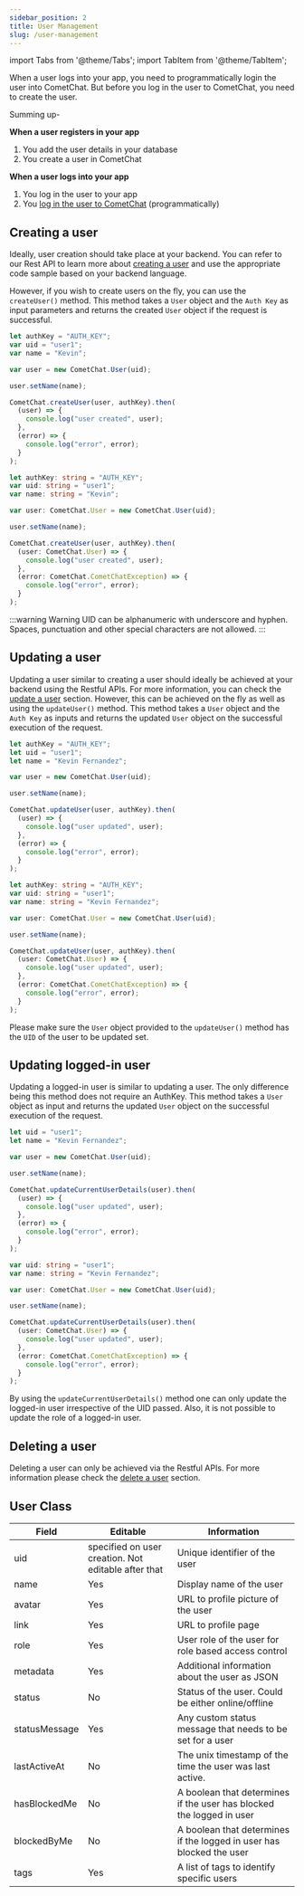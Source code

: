 ```yaml
---
sidebar_position: 2
title: User Management
slug: /user-management
---
```


import Tabs from '@theme/Tabs';
import TabItem from '@theme/TabItem';

When a user logs into your app, you need to programmatically login the user into CometChat. But before you log in the user to CometChat, you need to create the user.

Summing up-

**When a user registers in your app**

1. You add the user details in your database
2. You create a user in CometChat

**When a user logs into your app**

1. You log in the user to your app
2. You [log in the user to CometChat](/sdk/ionic/authentication) (programmatically)

## Creating a user

Ideally, user creation should take place at your backend. You can refer to our Rest API to learn more about [creating a user](https://api-explorer.cometchat.com/reference/creates-user) and use the appropriate code sample based on your backend language.

However, if you wish to create users on the fly, you can use the `createUser()` method. This method takes a `User` object and the `Auth Key` as input parameters and returns the created `User` object if the request is successful.

<Tabs>
<TabItem value="Javascript" label="Javascript">

```javascript
let authKey = "AUTH_KEY";
var uid = "user1";
var name = "Kevin";

var user = new CometChat.User(uid);

user.setName(name);

CometChat.createUser(user, authKey).then(
  (user) => {
    console.log("user created", user);
  },
  (error) => {
    console.log("error", error);
  }
);
```

</TabItem>
<TabItem value="Typescript" label="Typescript">

```typescript
let authKey: string = "AUTH_KEY";
var uid: string = "user1";
var name: string = "Kevin";

var user: CometChat.User = new CometChat.User(uid);

user.setName(name);

CometChat.createUser(user, authKey).then(
  (user: CometChat.User) => {
    console.log("user created", user);
  },
  (error: CometChat.CometChatException) => {
    console.log("error", error);
  }
);
```

</TabItem>
</Tabs>

:::warning Warning
UID can be alphanumeric with underscore and hyphen. Spaces, punctuation and other special characters are not allowed.
:::

## Updating a user

Updating a user similar to creating a user should ideally be achieved at your backend using the Restful APIs. For more information, you can check the [update a user](https://api-explorer.cometchat.com/reference/update-user) section. However, this can be achieved on the fly as well as using the `updateUser()` method. This method takes a `User` object and the `Auth Key` as inputs and returns the updated `User` object on the successful execution of the request.

<Tabs>
<TabItem value="Javascript" label="Javascript">

```javascript
let authKey = "AUTH_KEY";
let uid = "user1";
let name = "Kevin Fernandez";

var user = new CometChat.User(uid);

user.setName(name);

CometChat.updateUser(user, authKey).then(
  (user) => {
    console.log("user updated", user);
  },
  (error) => {
    console.log("error", error);
  }
);
```

</TabItem>
<TabItem value="Typescript" label="Typescript">

```typescript
let authKey: string = "AUTH_KEY";
var uid: string = "user1";
var name: string = "Kevin Fernandez";

var user: CometChat.User = new CometChat.User(uid);

user.setName(name);

CometChat.updateUser(user, authKey).then(
  (user: CometChat.User) => {
    console.log("user updated", user);
  },
  (error: CometChat.CometChatException) => {
    console.log("error", error);
  }
);
```

</TabItem>
</Tabs>

Please make sure the `User` object provided to the `updateUser()` method has the `UID` of the user to be updated set.

## Updating logged-in user

Updating a logged-in user is similar to updating a user. The only difference being this method does not require an AuthKey. This method takes a `User` object as input and returns the updated `User` object on the successful execution of the request.

<Tabs>
<TabItem value="Javascript" label="Javascript">

```javascript
let uid = "user1";
let name = "Kevin Fernandez";

var user = new CometChat.User(uid);

user.setName(name);

CometChat.updateCurrentUserDetails(user).then(
  (user) => {
    console.log("user updated", user);
  },
  (error) => {
    console.log("error", error);
  }
);
```

</TabItem>
<TabItem value="Typescript" label="Typescript">

```typescript
var uid: string = "user1";
var name: string = "Kevin Fernandez";

var user: CometChat.User = new CometChat.User(uid);

user.setName(name);

CometChat.updateCurrentUserDetails(user).then(
  (user: CometChat.User) => {
    console.log("user updated", user);
  },
  (error: CometChat.CometChatException) => {
    console.log("error", error);
  }
);
```

</TabItem>
</Tabs>

By using the `updateCurrentUserDetails()` method one can only update the logged-in user irrespective of the UID passed. Also, it is not possible to update the role of a logged-in user.

## Deleting a user

Deleting a user can only be achieved via the Restful APIs. For more information please check the [delete a user](https://api-explorer.cometchat.com/reference/delete-user) section.

## User Class

| Field         | Editable                                            | Information                                                          |
| ------------- | --------------------------------------------------- | -------------------------------------------------------------------- |
| uid           | specified on user creation. Not editable after that | Unique identifier of the user                                        |
| name          | Yes                                                 | Display name of the user                                             |
| avatar        | Yes                                                 | URL to profile picture of the user                                   |
| link          | Yes                                                 | URL to profile page                                                  |
| role          | Yes                                                 | User role of the user for role based access control                  |
| metadata      | Yes                                                 | Additional information about the user as JSON                        |
| status        | No                                                  | Status of the user. Could be either online/offline                   |
| statusMessage | Yes                                                 | Any custom status message that needs to be set for a user            |
| lastActiveAt  | No                                                  | The unix timestamp of the time the user was last active.             |
| hasBlockedMe  | No                                                  | A boolean that determines if the user has blocked the logged in user |
| blockedByMe   | No                                                  | A boolean that determines if the logged in user has blocked the user |
| tags          | Yes                                                 | A list of tags to identify specific users                            |
